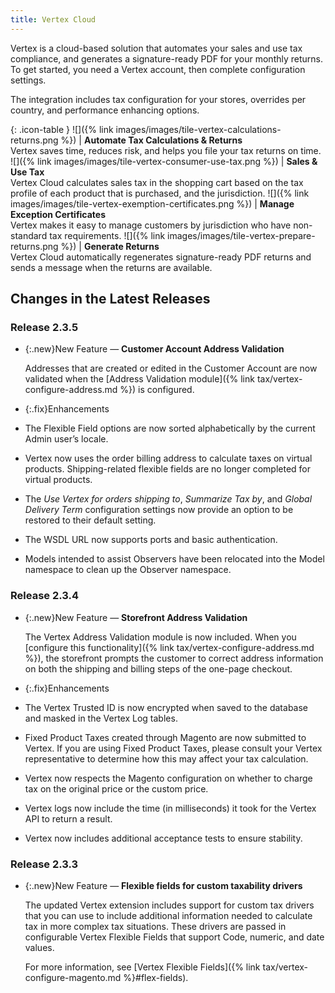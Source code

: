 ```yaml
---
title: Vertex Cloud
---
```


Vertex is a cloud-based solution that automates your sales and use tax compliance, and generates a signature-ready PDF for your monthly returns. To get started, you need a Vertex account, then complete configuration settings.

The integration includes tax configuration for your stores, overrides per country, and performance enhancing options.

{: .icon-table }
![]({% link images/images/tile-vertex-calculations-returns.png %}) | **Automate Tax Calculations & Returns**<br>Vertex saves time, reduces risk, and helps you file your tax returns on time.
![]({% link images/images/tile-vertex-consumer-use-tax.png %}) | **Sales & Use Tax**<br>Vertex Cloud calculates sales tax in the shopping cart based on the tax profile of each product that is purchased, and the jurisdiction.
![]({% link images/images/tile-vertex-exemption-certificates.png %}) | **Manage Exception Certificates**<br>Vertex makes it easy to manage customers by jurisdiction who have non-standard tax requirements.
![]({% link images/images/tile-vertex-prepare-returns.png %}) | **Generate Returns**<br>Vertex Cloud automatically regenerates signature-ready PDF returns and sends a message when the returns are available.

## Changes in the Latest Releases

### Release 2.3.5

- {:.new}New Feature — **Customer Account Address Validation**

   Addresses that are created or edited in the Customer Account are now validated when the [Address Validation module]({% link tax/vertex-configure-address.md %}) is configured.

- {:.fix}Enhancements

- The Flexible Field options are now sorted alphabetically by the current Admin user’s locale.
- Vertex now uses the order billing address to calculate taxes on virtual products. Shipping-related flexible fields are no longer completed for virtual products.
- The _Use Vertex for orders shipping to_, _Summarize Tax by_, and _Global Delivery Term_ configuration settings now provide an option to be restored to their default setting.
- The WSDL URL now supports ports and basic authentication.
- Models intended to assist Observers have been relocated into the Model namespace to clean up the Observer namespace.

### Release 2.3.4

- {:.new}New Feature — **Storefront Address Validation**

   The Vertex Address Validation module is now included. When you [configure this functionality]({% link tax/vertex-configure-address.md %}), the storefront prompts the customer to correct address information on both the shipping and billing steps of the one-page checkout.

- {:.fix}Enhancements

- The Vertex Trusted ID is now encrypted when saved to the database and masked in the Vertex Log tables.
- Fixed Product Taxes created through Magento are now submitted to Vertex. If you are using Fixed Product Taxes, please consult your Vertex representative to determine how this may affect your tax calculation.
- Vertex now respects the Magento configuration on whether to charge tax on the original price or the custom price.
- Vertex logs now include the time (in milliseconds) it took for the Vertex API to return a result.
- Vertex now includes additional acceptance tests to ensure stability.

### Release 2.3.3

- {:.new}New Feature — **Flexible fields for custom taxability drivers**

   The updated Vertex extension includes support for custom tax drivers that you can use to include additional information needed to calculate tax in more complex tax situations. These drivers are passed in configurable Vertex Flexible Fields that support Code, numeric, and date values.

   For more information, see [Vertex Flexible Fields]({% link tax/vertex-configure-magento.md %}#flex-fields).

<!--
  This is a style declaration so that the feature icons are not sized by table auto styling for column widths.
-->
<style>
.icon-table td:first-of-type {
  width: 150px;
}
</style>